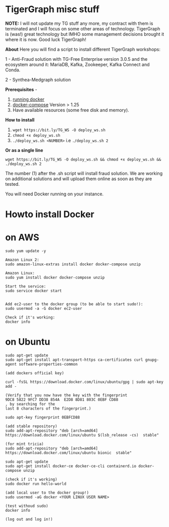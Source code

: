 # TigerGraph misc stuff

**NOTE:** I will not update my TG stuff any more, my contract with them is terminated and I will focus on some other areas of technology. TigerGraph is (was!) great technology but IMHO some management decisions brought it where it is now. Good luck TigerGraph!  

**About**
Here you will find a script to install different TigerGraph workshops:

1 - Anti-Fraud solution with TG-Free Enterprise version 3.0.5 and the ecosystem around it: MariaDB, Kafka, Zookeeper, Kafka Connect and Conda.

2 - Synthea-Medgraph solution

**Prerequisites** - 
1. [running docker](https://docs.docker.com/engine/install/)
2. [docker-compose](https://docs.docker.com/compose/install/) Version > 1.25
3. Have available resources (some free disk and memory).

**How to install**
1. `wget https://bit.ly/TG_WS -O deploy_ws.sh`
2. `chmod +x deploy_ws.sh`
3. `./deploy_ws.sh <NUMBER>` i.e `./deploy_ws.sh 2`

**Or as a single line**

`wget https://bit.ly/TG_WS -O deploy_ws.sh && chmod +x deploy_ws.sh && ./deploy_ws.sh 2`

The number (1) after the .sh script will install fraud solution. We are working on additional solutions and will upload them online as soon as they are tested.

You will need Docker running on your instance.

Howto install Docker 
========================
# on AWS
```
sudo yum update -y

Amazon Linux 2:
sudo amazon-linux-extras install docker docker-compose unzip

Amazon Linux:
sudo yum install docker docker-compose unzip

Start the service:
sudo service docker start


Add ec2-user to the docker group (to be able to start sudo!):
sudo usermod -a -G docker ec2-user

Check if it's working:
docker info
```
# on Ubuntu
```
sudo apt-get update
sudo apt-get install apt-transport-https ca-certificates curl gnupg-agent software-properties-common
 
(add dockers official key)

curl -fsSL https://download.docker.com/linux/ubuntu/gpg | sudo apt-key add -

(Verify that you now have the key with the fingerprint
9DC8 5822 9FC7 DD38 854A  E2D8 8D81 803C 0EBF CD88
, by searching for the
last 8 characters of the fingerprint.)

sudo apt-key fingerprint 0EBFCD88

(add stable repository)
sudo add-apt-repository "deb [arch=amd64] https://download.docker.com/linux/ubuntu $(lsb_release -cs)  stable"

(for mint tricia)
sudo add-apt-repository "deb [arch=amd64] https://download.docker.com/linux/ubuntu bionic  stable"

sudo apt-get update
sudo apt-get install docker-ce docker-ce-cli containerd.io docker-compose unzip

(check if it's working)
sudo docker run hello-world

(add local user to the docker group!)
sudo usermod -aG docker <YOUR LINUX USER NAME>

(test withoud sudo)
docker info

(log out and log in!)
```
